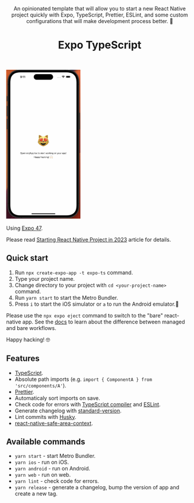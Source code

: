 <p align="center">
  An opinionated template that will allow you to start a new React Native project quickly with Expo, TypeScript, Prettier, ESLint, and some custom configurations that will make development process better. 💖
</p>

<h1 align="center">Expo TypeScript</h1>
<br>

<img src="./screen.jpg" width="200"></img>

Using [Expo 47](https://blog.expo.dev/expo-sdk-47-a0f6f5c038af). 

Please read [Starting React Native Project in 2023](https://dev.to/vladimirvovk/starting-react-native-project-in-2023-2le) article for details. 

## Quick start

1. Run `npx create-expo-app -t expo-ts` command.
2. Type your project name.
3. Change directory to your project with `cd <your-project-name>` command.
4. Run `yarn start` to start the Metro Bundler.
5. Press `i` to start the iOS simulator or `a` to run the Android emulator.📱

Please use the `npx expo eject` command to switch to the "bare" react-native app. See the [docs](https://docs.expo.dev/introduction/managed-vs-bare/) to learn about the difference between managed and bare workflows.

Happy hacking! 🤓

## Features

- [TypeScript](https://www.typescriptlang.org/).
- Absolute path imports (e.g. `import { ComponentA } from 'src/components/A'`).
- [Prettier](https://prettier.io/).
- Automaticaly sort imports on save.
- Check code for errors with [TypeScript compiler](https://www.typescriptlang.org/tsconfig#noEmit) and [ESLint](https://eslint.org/).
- Generate changelog with [standard-version](https://github.com/conventional-changelog/standard-version).
- Lint commits with [Husky](https://github.com/typicode/husky).
- [react-native-safe-area-context](https://docs.expo.dev/versions/latest/sdk/safe-area-context/).

## Available commands

- `yarn start` - start Metro Bundler.
- `yarn ios` - run on iOS.
- `yarn android` - run on Android.
- `yarn web` - run on web.
- `yarn lint` - check code for errors.
- `yarn release` - generate a changelog, bump the version of app and create a new tag.
